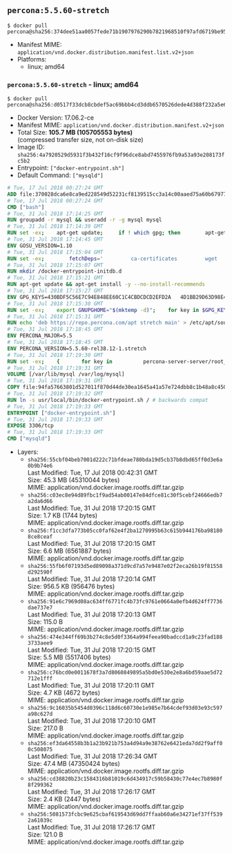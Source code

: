 ## `percona:5.5.60-stretch`

```console
$ docker pull percona@sha256:374dee51aa0057fede71b1907976290b7821968510f97afd6719be95a1807b62
```

-	Manifest MIME: `application/vnd.docker.distribution.manifest.list.v2+json`
-	Platforms:
	-	linux; amd64

### `percona:5.5.60-stretch` - linux; amd64

```console
$ docker pull percona@sha256:d0517f33dcb8cbdef5ac69bbb4cd3ddb6570526dede4d388f232a5e6ae8769d5
```

-	Docker Version: 17.06.2-ce
-	Manifest MIME: `application/vnd.docker.distribution.manifest.v2+json`
-	Total Size: **105.7 MB (105705553 bytes)**  
	(compressed transfer size, not on-disk size)
-	Image ID: `sha256:4a7920529d5931f3b432f16cf9f96dce8abd7455976fb9a53a93e208173fc5b2`
-	Entrypoint: `["docker-entrypoint.sh"]`
-	Default Command: `["mysqld"]`

```dockerfile
# Tue, 17 Jul 2018 00:27:24 GMT
ADD file:370028dca6e8ca9ed228549d52231cf8139515cc3a14c00aaed75a60b679775f in / 
# Tue, 17 Jul 2018 00:27:24 GMT
CMD ["bash"]
# Tue, 31 Jul 2018 17:14:25 GMT
RUN groupadd -r mysql && useradd -r -g mysql mysql
# Tue, 31 Jul 2018 17:14:39 GMT
RUN set -ex; 	apt-get update; 	if ! which gpg; then 		apt-get install -y --no-install-recommends gnupg; 	fi; 	if ! gpg --version | grep -q '^gpg (GnuPG) 1\.'; then 		 apt-get install -y --no-install-recommends dirmngr; 	fi; 	rm -rf /var/lib/apt/lists/*
# Tue, 31 Jul 2018 17:14:45 GMT
ENV GOSU_VERSION=1.10
# Tue, 31 Jul 2018 17:15:04 GMT
RUN set -ex; 		fetchDeps=' 		ca-certificates 		wget 	'; 	apt-get update; 	apt-get install -y --no-install-recommends $fetchDeps; 	rm -rf /var/lib/apt/lists/*; 		dpkgArch="$(dpkg --print-architecture | awk -F- '{ print $NF }')"; 	wget -O /usr/local/bin/gosu "https://github.com/tianon/gosu/releases/download/$GOSU_VERSION/gosu-$dpkgArch"; 	wget -O /usr/local/bin/gosu.asc "https://github.com/tianon/gosu/releases/download/$GOSU_VERSION/gosu-$dpkgArch.asc"; 		export GNUPGHOME="$(mktemp -d)"; 	gpg --keyserver ha.pool.sks-keyservers.net --recv-keys B42F6819007F00F88E364FD4036A9C25BF357DD4; 	gpg --batch --verify /usr/local/bin/gosu.asc /usr/local/bin/gosu; 	command -v gpgconf > /dev/null && gpgconf --kill all || :; 	rm -r "$GNUPGHOME" /usr/local/bin/gosu.asc; 		chmod +x /usr/local/bin/gosu; 	gosu nobody true; 		apt-get purge -y --auto-remove $fetchDeps
# Tue, 31 Jul 2018 17:15:07 GMT
RUN mkdir /docker-entrypoint-initdb.d
# Tue, 31 Jul 2018 17:15:21 GMT
RUN apt-get update && apt-get install -y --no-install-recommends 		apt-transport-https ca-certificates 		pwgen 	&& rm -rf /var/lib/apt/lists/*
# Tue, 31 Jul 2018 17:15:27 GMT
ENV GPG_KEYS=430BDF5C56E7C94E848EE60C1C4CBDCDCD2EFD2A 	4D1BB29D63D98E422B2113B19334A25F8507EFA5
# Tue, 31 Jul 2018 17:15:30 GMT
RUN set -ex; 	export GNUPGHOME="$(mktemp -d)"; 	for key in $GPG_KEYS; do 		gpg --keyserver ha.pool.sks-keyservers.net --recv-keys "$key"; 	done; 	gpg --export $GPG_KEYS > /etc/apt/trusted.gpg.d/percona.gpg; 	command -v gpgconf > /dev/null && gpgconf --kill all || :; 	rm -r "$GNUPGHOME"; 	apt-key list
# Tue, 31 Jul 2018 17:15:31 GMT
RUN echo 'deb https://repo.percona.com/apt stretch main' > /etc/apt/sources.list.d/percona.list
# Tue, 31 Jul 2018 17:18:45 GMT
ENV PERCONA_MAJOR=5.5
# Tue, 31 Jul 2018 17:18:45 GMT
ENV PERCONA_VERSION=5.5.60-rel38.12-1.stretch
# Tue, 31 Jul 2018 17:19:30 GMT
RUN set -ex; 	{ 		for key in 			percona-server-server/root_password 			percona-server-server/root_password_again 			"percona-server-server-$PERCONA_MAJOR/root-pass" 			"percona-server-server-$PERCONA_MAJOR/re-root-pass" 		; do 			echo "percona-server-server-$PERCONA_MAJOR" "$key" password 'unused'; 		done; 	} | debconf-set-selections; 	apt-get update; 	apt-get install -y 		percona-server-server-$PERCONA_MAJOR=$PERCONA_VERSION 	; 	rm -rf /var/lib/apt/lists/*; 	sed -ri 's/^user\s/#&/' /etc/mysql/my.cnf; 	rm -rf /var/lib/mysql; 	mkdir -p /var/lib/mysql /var/run/mysqld; 	chown -R mysql:mysql /var/lib/mysql /var/run/mysqld; 	chmod 777 /var/run/mysqld; 	find /etc/mysql/ -name '*.cnf' -print0 		| xargs -0 grep -lZE '^(bind-address|log)' 		| xargs -rt -0 sed -Ei 's/^(bind-address|log)/#&/'; 	echo '[mysqld]\nskip-host-cache\nskip-name-resolve' > /etc/mysql/conf.d/docker.cnf
# Tue, 31 Jul 2018 17:19:31 GMT
VOLUME [/var/lib/mysql /var/log/mysql]
# Tue, 31 Jul 2018 17:19:31 GMT
COPY file:94fa57663801d527011f870d44de30ea1645a41a57e724dbb8c1b48a8c450c1d in /usr/local/bin/ 
# Tue, 31 Jul 2018 17:19:32 GMT
RUN ln -s usr/local/bin/docker-entrypoint.sh / # backwards compat
# Tue, 31 Jul 2018 17:19:33 GMT
ENTRYPOINT ["docker-entrypoint.sh"]
# Tue, 31 Jul 2018 17:19:33 GMT
EXPOSE 3306/tcp
# Tue, 31 Jul 2018 17:19:33 GMT
CMD ["mysqld"]
```

-	Layers:
	-	`sha256:55cbf04beb7001d222c71bfdeae780bda19d5cb37b8dbd65ff0d3e6a0b9b74e6`  
		Last Modified: Tue, 17 Jul 2018 00:42:31 GMT  
		Size: 45.3 MB (45310044 bytes)  
		MIME: application/vnd.docker.image.rootfs.diff.tar.gzip
	-	`sha256:c03ec8e94d89fbc1f9ad54ab00147e84dfce81c30f5cebf24666edb7a2da6d66`  
		Last Modified: Tue, 31 Jul 2018 17:20:15 GMT  
		Size: 1.7 KB (1744 bytes)  
		MIME: application/vnd.docker.image.rootfs.diff.tar.gzip
	-	`sha256:f1cc3dfa773b05cc0faf62e4f2ba1270995b63c615b944176ba981808ce8ceaf`  
		Last Modified: Tue, 31 Jul 2018 17:20:15 GMT  
		Size: 6.6 MB (6561887 bytes)  
		MIME: application/vnd.docker.image.rootfs.diff.tar.gzip
	-	`sha256:55fb6f07193d5ed89098a371d9cd7a57e9487e02f2eca26b19f81558d292590f`  
		Last Modified: Tue, 31 Jul 2018 17:20:14 GMT  
		Size: 956.5 KB (956476 bytes)  
		MIME: application/vnd.docker.image.rootfs.diff.tar.gzip
	-	`sha256:91e6c7969d08ac634ff6771fc4b73fc9761e0664a0efb4d624ff7736dae737e7`  
		Last Modified: Tue, 31 Jul 2018 17:20:13 GMT  
		Size: 115.0 B  
		MIME: application/vnd.docker.image.rootfs.diff.tar.gzip
	-	`sha256:474e344ff69b3b274c8e5d0f3364a994feea90badccd1a9c23fad1883733aee9`  
		Last Modified: Tue, 31 Jul 2018 17:20:15 GMT  
		Size: 5.5 MB (5517406 bytes)  
		MIME: application/vnd.docker.image.rootfs.diff.tar.gzip
	-	`sha256:c76bcd0e0011678f3a7d8060849895a5bd0e530e2e8a6bd59aae5d72712e1fff`  
		Last Modified: Tue, 31 Jul 2018 17:20:11 GMT  
		Size: 4.7 KB (4672 bytes)  
		MIME: application/vnd.docker.image.rootfs.diff.tar.gzip
	-	`sha256:9c16035b5454d0396c118d6c60730e1e985e7b64cdef93d03e93c597a98c627d`  
		Last Modified: Tue, 31 Jul 2018 17:20:10 GMT  
		Size: 217.0 B  
		MIME: application/vnd.docker.image.rootfs.diff.tar.gzip
	-	`sha256:ef3da64558b3b1a23b921b753a4d94a9e38762e6421eda7dd2f9aff00c508075`  
		Last Modified: Tue, 31 Jul 2018 17:26:34 GMT  
		Size: 47.4 MB (47350424 bytes)  
		MIME: application/vnd.docker.image.rootfs.diff.tar.gzip
	-	`sha256:cd38820b23c1584316b81019c6d434917c59b58430c77e4ec7b8980f8f299362`  
		Last Modified: Tue, 31 Jul 2018 17:26:17 GMT  
		Size: 2.4 KB (2447 bytes)  
		MIME: application/vnd.docker.image.rootfs.diff.tar.gzip
	-	`sha256:5081573fcbc9e625cbaf619543d69dd7ffaab60a6e34271ef37ff5392a61039c`  
		Last Modified: Tue, 31 Jul 2018 17:26:17 GMT  
		Size: 121.0 B  
		MIME: application/vnd.docker.image.rootfs.diff.tar.gzip
